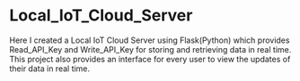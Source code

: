 # Local_IoT_Cloud_Server
Here I created a Local IoT Cloud Server using Flask(Python) which provides Read_API_Key and Write_API_Key for storing and retrieving data in real time. This project also provides an interface for every user to view the updates of their data in real time.
